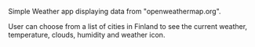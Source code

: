 Simple Weather app displaying data from "openweathermap.org".

User can choose from a list of cities in Finland to see the current weather, temperature, clouds, humidity and weather icon.